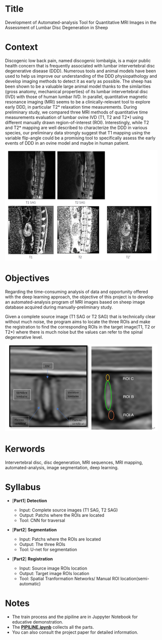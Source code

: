 # Title
Development of Automated-analysis Tool for Quantitative MRI Images in the Assessment of Lumbar Disc Degeneration in Sheep

# Context
Discogenic low back pain, named discogenic lombalgia, is a major public health concern that is
frequently associated with lumbar intervertebral disc degenerative disease (DDD). Numerous tools
and animal models have been used to help us improve our understanding of the DDD physiopathology
and develop imaging methods to detect it as early as possible. The sheep has been shown to be a
valuable large animal model thanks to the similarities (gross anatomy, mechanical properties) of its
lumbar intervertebral disc (IVD) with those of human lumbar IVD. In parallel, quantitative magnetic
resonance imaging (MRI) seems to be a clinically-relevant tool to explore early DDD, in particular
T2* relaxation time measurements. During preliminary study, we compared three MRI methods of
quantitative time measurements evaluation of lumbar ovine IVD (T1, T2 and T2*) using different
manually drawn region-of-interest (ROI). Interestingly, while T2 and T2* mapping are well described
to characterize the DDD in various species, our preliminary data strongly suggest that T1 mapping
using the variable flip-angle could be a promising tool to specifically assess the early events of
DDD in an ovine model and maybe in human patient.

![image1](https://github.com/chenqianben/Automatic-MRI-Degeneration-Detection/raw/master/images/src_tgt_images.PNG)

# Objectives
Regarding the time-consuming analysis of data and opportunity offered with the deep learning
approach, the objective of this project is to develop an automated-analysis program of MRI
images based on sheep image database acquired during manually-preliminary study. 

Given a complete source image (T1 SAG or T2 SAG) that is technically clear without much noise, the program
aims to locate the three ROIs and make the registration to find the corresponding ROIs in the target image(T1, T2 or T2*) where there is much noise but the values can refer to the spinal degenerative level.

![image2](https://github.com/chenqianben/Automatic-MRI-Degeneration-Detection/raw/master/images/three_ROIs.PNG)

# Kerwords
Intervertebral disc, disc degeneration, MRI sequences, MRI mapping, automated-analysis, image
segmentation, deep learning.

# Syllabus
- [__Part1__] __Detection__
  - Input: Complete source images (T1 SAG, T2 SAG)
  - Output: Patchs where the ROIs are located
  - Tool: CNN for traversal

- [__Part2__] __Segmentation__
  - Input: Patchs where the ROIs are located
  - Output: The three ROIs
  - Tool: U-net for segmentation
  
- [__Part2__] __Registration__
  - Input: Source image ROIs location 
  - Output: Target image ROIs location
  - Tool: Spatial Tranformation Networks/ Manual ROI location(semi-automatic)

# Notes
- The train process and the pipiline are in Juppyter Notebook for educative demonstration. 
- The **[PIPILINE.ipynb](https://github.com/chenqianben/Project-MRI-Segmentation/blob/master/PIPELINE.ipynb)** collects all the parts.
- You can also consult the project paper for detailed information. 
